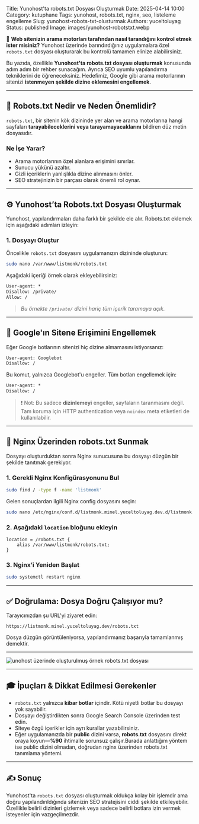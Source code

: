 Title: Yunohost'ta robots.txt Dosyası Oluşturmak
Date: 2025-04-14 10:00
Category: kutuphane
Tags: yunohost, robots.txt, nginx, seo, listeleme engelleme
Slug: yunohost-robots-txt-olusturmak
Authors: yuceltoluyag
Status: published
Image: images/yunohost-robotstxt.webp



🚀 **Web sitenizin arama motorları tarafından nasıl tarandığını kontrol etmek ister misiniz?** Yunohost üzerinde barındırdığınız uygulamalara özel `robots.txt` dosyası oluşturarak bu kontrolü tamamen elinize alabilirsiniz.

Bu yazıda, özellikle **Yunohost'ta robots.txt dosyası oluşturmak** konusunda adım adım bir rehber sunacağım. Ayrıca SEO uyumlu yapılandırma tekniklerini de öğreneceksiniz. Hedefimiz, Google gibi arama motorlarının sitenizi **istenmeyen şekilde dizine eklemesini engellemek**.

---

## 🤖 Robots.txt Nedir ve Neden Önemlidir?

`robots.txt`, bir sitenin kök dizininde yer alan ve arama motorlarına hangi sayfaları **tarayabileceklerini veya tarayamayacaklarını** bildiren düz metin dosyasıdır.

### Ne İşe Yarar?

- Arama motorlarının özel alanlara erişimini sınırlar.
- Sunucu yükünü azaltır.
- Gizli içeriklerin yanlışlıkla dizine alınmasını önler.
- SEO stratejinizin bir parçası olarak önemli rol oynar.

---

## ⚙️ Yunohost’ta Robots.txt Dosyası Oluşturmak

Yunohost, yapılandırmaları daha farklı bir şekilde ele alır. Robots.txt eklemek için aşağıdaki adımları izleyin:

### 1. Dosyayı Oluştur

Öncelikle `robots.txt` dosyasını uygulamanızın dizininde oluşturun:

```bash
sudo nano /var/www/listmonk/robots.txt
```

Aşağıdaki içeriği örnek olarak ekleyebilirsiniz:

```txt
User-agent: *
Disallow: /private/
Allow: /
```

> *Bu örnekte `/private/` dizini hariç tüm içerik taramaya açık.*

---

## 🔐 Google'ın Sitene Erişimini Engellemek

Eğer Google botlarının sitenizi hiç dizine almamasını istiyorsanız:

```txt
User-agent: Googlebot
Disallow: /
```

Bu komut, yalnızca Googlebot'u engeller. Tüm botları engellemek için:

```txt
User-agent: *
Disallow: /
```

> ❗ Not: Bu sadece **dizinlemeyi** engeller, sayfaların taranmasını değil. Tam koruma için HTTP authentication veya `noindex` meta etiketleri de kullanılabilir.

---

## 🔧 Nginx Üzerinden robots.txt Sunmak

Dosyayı oluşturduktan sonra Nginx sunucusuna bu dosyayı düzgün bir şekilde tanıtmak gerekiyor.

### 1. Gerekli Nginx Konfigürasyonunu Bul

```bash
sudo find / -type f -name 'listmonk'
```

Gelen sonuçlardan ilgili Nginx config dosyasını seçin:

```bash
sudo nano /etc/nginx/conf.d/listmonk.minel.yuceltoluyag.dev.d/listmonk.conf
```

### 2. Aşağıdaki `location` bloğunu ekleyin

```nginx
location = /robots.txt {
    alias /var/www/listmonk/robots.txt;
}
```

### 3. Nginx’i Yeniden Başlat

```bash
sudo systemctl restart nginx
```

---

## ✅ Doğrulama: Dosya Doğru Çalışıyor mu?

Tarayıcınızdan şu URL'yi ziyaret edin:

```
https://listmonk.minel.yuceltoluyag.dev/robots.txt
```

Dosya düzgün görüntüleniyorsa, yapılandırmanız başarıyla tamamlanmış demektir.

---

![unohost üzerinde oluşturulmuş örnek robots.txt dosyası](/images/yunohost-robotstxt.webp)

---

## 🎓 İpuçları & Dikkat Edilmesi Gerekenler

- `robots.txt` yalnızca **kibar botlar** içindir. Kötü niyetli botlar bu dosyayı yok sayabilir.
- Dosyayı değiştirdikten sonra Google Search Console üzerinden test edin.
- Siteye özgü içerikler için ayrı kurallar yazabilirsiniz.
- Eğer uygulamanızda bir **public** dizini varsa, **robots.txt** dosyasını direkt oraya koyun—**%90** ihtimalle sorunsuz çalışır.Burada anlattığım yöntem ise public dizini olmadan, doğrudan nginx üzerinden robots.txt tanımlama yöntemi.

---

## ✍️ Sonuç

Yunohost'ta `robots.txt` dosyası oluşturmak oldukça kolay bir işlemdir ama doğru yapılandırıldığında sitenizin SEO stratejisini ciddi şekilde etkileyebilir. Özellikle belirli dizinleri gizlemek veya sadece belirli botlara izin vermek isteyenler için vazgeçilmezdir.